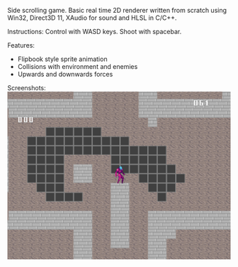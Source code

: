 Side scrolling game. Basic real time 2D renderer written from scratch using Win32, Direct3D 11, XAudio for sound and HLSL in C/C++.

Instructions: Control with WASD keys. Shoot with spacebar.

Features:
- Flipbook style sprite animation
- Collisions with environment and enemies
- Upwards and downwards  forces

Screenshots:
![Screenshot](screenshot0.png)
